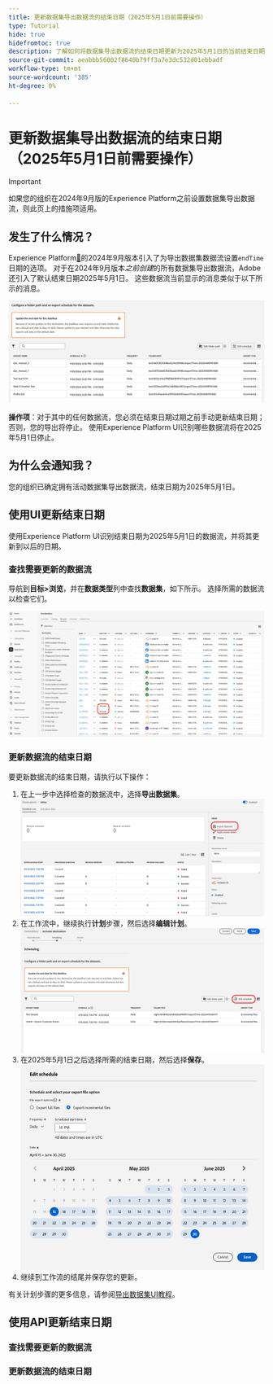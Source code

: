 ```yaml
---
title: 更新数据集导出数据流的结束日期（2025年5月1日前需要操作）
type: Tutorial
hide: true
hidefromtoc: true
description: 了解如何将数据集导出数据流的结束日期更新为2025年5月1日的当前结束日期。
source-git-commit: aeabbb56002f8640b79ff3a7e3dc532d01ebbadf
workflow-type: tm+mt
source-wordcount: '385'
ht-degree: 0%

---
```



# 更新数据集导出数据流的结束日期（2025年5月1日前需要操作）

>[!IMPORTANT]
>
>如果您的组织在2024年9月版的Experience Platform之前设置数据集导出数据流，则此页上的措施项适用。

## 发生了什么情况？

Experience Platform[&#128279;](/help/release-notes/latest/latest.md#destinations)的2024年9月版本引入了为导出数据集数据流设置`endTime`日期的选项。 对于在2024年9月版本&#x200B;*之前创建*&#x200B;的所有数据集导出数据流，Adobe还引入了默认结束日期2025年5月1日。 这些数据流当前显示的消息类似于以下所示的消息。

![需要更新导出数据集数据流的结束日期的UI通知。](/help/destinations/assets/ui/export-datasets/update-end-date.png)

**操作项**：对于其中的任何数据流，您必须在结束日期过期之前手动更新结束日期；否则，您的导出将停止。 使用Experience Platform UI识别哪些数据流将在2025年5月1日停止。

## 为什么会通知我？

您的组织已确定拥有活动数据集导出数据流，结束日期为2025年5月1日。

## 使用UI更新结束日期

使用Experience Platform UI识别结束日期为2025年5月1日的数据流，并将其更新到以后的日期。

### 查找需要更新的数据流

导航到&#x200B;**目标>浏览**，并在&#x200B;**数据类型**&#x200B;列中查找&#x200B;**数据集**，如下所示。 选择所需的数据流以检查它们。

![在“浏览”选项卡中突出显示的数据集导出数据流。](/help/destinations/assets/ui/export-datasets/view-dataset-dataflows.png)

### 更新数据流的结束日期

要更新数据流的结束日期，请执行以下操作：

1. 在上一步中选择检查的数据流中，选择&#x200B;**导出数据集**。
   ![导出数据集控件在“浏览”选项卡中突出显示。](/help/destinations/assets/ui/export-datasets/export-datasets-control-highlighted.png)
2. 在工作流中，继续执行&#x200B;**计划**&#x200B;步骤，然后选择&#x200B;**编辑计划**。
   ![编辑计划步骤中突出显示的计划控件。](/help/destinations/assets/ui/export-datasets/edit-schedule-control-highlighted.png)
3. 在2025年5月1日之后选择所需的结束日期，然后选择&#x200B;**保存**。
   ![选择计划步骤中突出显示的结束日期控件。](/help/destinations/assets/ui/export-datasets/select-end-date.png)
4. 继续到工作流的结尾并保存您的更新。

有关计划步骤的更多信息，请参阅[导出数据集UI教程](/help/destinations/api/export-datasets.md#scheduling)。

## 使用API更新结束日期

### 查找需要更新的数据流

### 更新数据流的结束日期
